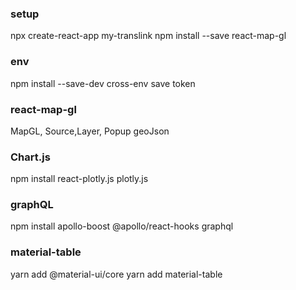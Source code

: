 ### setup

npx create-react-app my-translink
npm install --save react-map-gl

<!-- index.html -->
<link href='https://api.tiles.mapbox.com/mapbox-gl-js/v<YOUR_MAPBOX_VERSION>/mapbox-gl.css' rel='stylesheet' />

### env

npm install --save-dev cross-env
save token

### react-map-gl

MapGL, Source,Layer, Popup
geoJson

### Chart.js

npm install react-plotly.js plotly.js

<!-- index.html -->
<script src="https://cdn.plot.ly/plotly-latest.min.js"></script>

### graphQL

npm install apollo-boost @apollo/react-hooks graphql

### material-table
yarn add @material-ui/core
yarn add material-table

<!-- index.html -->
<link rel="stylesheet" href="https://fonts.googleapis.com/icon?family=Material+Icons">
